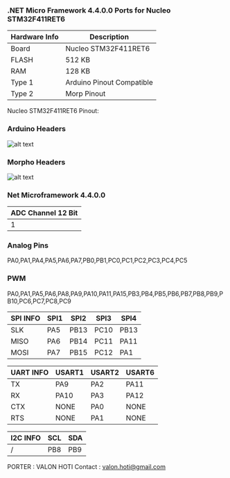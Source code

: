 ### .NET Micro Framework 4.4.0.0 Ports for Nucleo STM32F411RET6 

|Hardware Info| Description|
|------|------|
|Board|Nucleo STM32F411RET6 |
|FLASH| 512 KB |
|RAM| 128 KB |
|Type 1|Arduino Pinout Compatible|
|Type 2|Morp Pinout|

Nucleo STM32F411RET6 Pinout:
### Arduino Headers 
![alt text](https://github.com/valoni/netmf-interpreter4x/blob/master/NucleoSTM32F411Ret6/nucleo_f411re_arduino_netfm4310_400.png "Arduino Headers")

### Morpho Headers 
![alt text]( https://github.com/valoni/netmf-interpreter4x/blob/master/NucleoSTM32F411Ret6/nucleo_f411re_morpho_netfm4310_4400.png "Morpho Headers")

### Net Microframework 4.4.0.0

|ADC Channel 12 Bit|
|------|
|1|

### Analog Pins 
PA0,PA1,PA4,PA5,PA6,PA7,PB0,PB1,PC0,PC1,PC2,PC3,PC4,PC5 

### PWM
PA0,PA1,PA5,PA6,PA8,PA9,PA10,PA11,PA15,PB3,PB4,PB5,PB6,PB7,PB8,PB9,PB10,PC6,PC7,PC8,PC9 

| SPI INFO| SPI1| SPI2 | SPI3 | SPI4 |
|------|------|------|------|------|
|SLK   | PA5  | PB13 | PC10 | PB13 |
|MISO| PA6  | PB14 | PC11 | PA11 |
|MOSI| PA7  | PB15 | PC12 | PA1 |


|UART INFO| USART1| USART2 | USART6 |
|------|------|------|------|
|TX  | PA9  | PA2 | PA11 | 
|RX| PA10  | PA3 | PA12 | 
|CTX| NONE  | PA0 | NONE |
|RTS| NONE  | PA1 | NONE |

|I2C INFO| SCL| SDA |
|------|------|------|
| / | PB8  | PB9 |



PORTER : VALON HOTI
Contact : valon.hoti@gmail.com 
